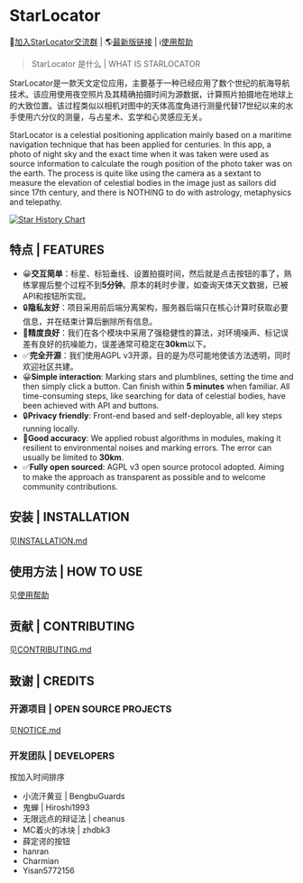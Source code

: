 # StarLocator

💬<a href="https://qm.qq.com/q/lmRhILlX0e">加入StarLocator交流群</a> | 🌎<a href="https://caveallegory.cn/StarLocator/">最新版链接</a> | ℹ️<a href="https://bengbuguards.github.io/StarLocator/help.html">使用帮助</a>

> StarLocator 是什么 | WHAT IS STARLOCATOR

StarLocator是一款天文定位应用，主要基于一种已经应用了数个世纪的航海导航技术。该应用使用夜空照片及其精确拍摄时间为源数据，计算照片拍摄地在地球上的大致位置。该过程类似以相机对图中的天体高度角进行测量代替17世纪以来的水手使用六分仪的测量，与占星术、玄学和心灵感应无关。

StarLocator is a celestial positioning application mainly based on a maritime navigation technique that has been applied
for centuries. In this app, a photo of night sky and the exact time when it was taken were used as source information to
calculate the rough position of the photo taker was on the earth. The process is quite like using the camera as a
sextant to measure the elevation of celestial bodies in the image just as sailors did since 17th century, and there is
NOTHING to do with astrology, metaphysics and telepathy.

[![Star History Chart](https://api.star-history.com/svg?repos=BengbuGuards/StarLocator&type=Timeline)](https://star-history.com/#BengbuGuards/StarLocator&Timeline)

## 特点 | FEATURES

- 😀**交互简单**：标星、标铅垂线、设置拍摄时间，然后就是点击按钮的事了，熟练掌握后整个过程不到**5分钟**。原本的耗时步骤，如查询天体天文数据，已被API和按钮所实现。
- 🔒**隐私友好**：项目采用前后端分离架构，服务器后端只在核心计算时获取必要信息，并在结束计算后删除所有信息。
- 🎯**精度良好**：我们在各个模块中采用了强稳健性的算法，对环境噪声、标记误差有良好的抗噪能力，误差通常可稳定在**30km**以下。
- ✅**完全开源**：我们使用AGPL v3开源，目的是为尽可能地使该方法透明，同时欢迎社区共建。
- 😀**Simple interaction**: Marking stars and plumblines, setting the time and then simply click a button. Can finish within **5 minutes** when familiar. All time-consuming steps, like searching for data of celestial bodies, have been achieved with API and buttons.
- 🔒**Privacy friendly**: Front-end based and self-deployable, all key steps running locally.
- 🎯**Good accuracy**: We applied robust algorithms in modules, making it resilient to environmental noises and marking errors. The error can usually be limited to **30km**.
- ✅**Fully open sourced**: AGPL v3 open source protocol adopted. Aiming to make the approach as transparent as possible and to welcome community contributions.

## 安装 | INSTALLATION

见[INSTALLATION.md](./docs/INSTALLATION.md)

## 使用方法 | HOW TO USE

见<a href="https://caveallegory.cn/StarLocator/help.html">使用帮助</a>

## 贡献 | CONTRIBUTING

见[CONTRIBUTING.md](./docs/CONTRIBUTING.md)

## 致谢 | CREDITS

### 开源项目 | OPEN SOURCE PROJECTS

见[NOTICE.md](./NOTICE.md)

### 开发团队 | DEVELOPERS

按加入时间排序

- 小流汗黄豆 | BengbuGuards
- 鬼蝉 | Hiroshi1993
- 无限远点的辩证法 | cheanus
- MC着火的冰块 | zhdbk3
- 薛定谔的按钮
- hanran
- Charmian
- Yisan5772156
